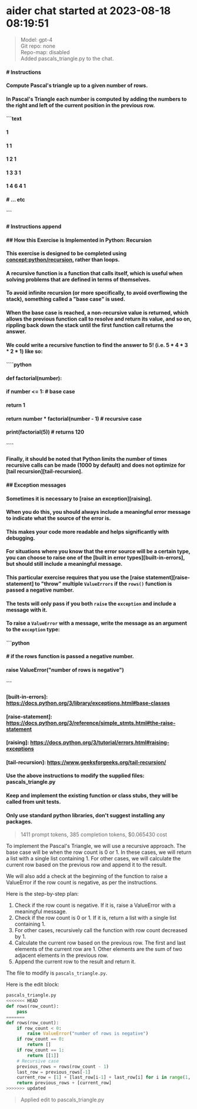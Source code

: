 
# aider chat started at 2023-08-18 08:19:51

> Model: gpt-4  
> Git repo: none  
> Repo-map: disabled  
> Added pascals_triangle.py to the chat.  

#### # Instructions  
####   
#### Compute Pascal's triangle up to a given number of rows.  
####   
#### In Pascal's Triangle each number is computed by adding the numbers to the right and left of the current position in the previous row.  
####   
#### ```text  
####     1  
####    1 1  
####   1 2 1  
####  1 3 3 1  
#### 1 4 6 4 1  
#### # ... etc  
#### ```  
#### # Instructions append  
####   
#### ## How this Exercise is Implemented in Python: Recursion  
####   
#### This exercise is designed to be completed using [concept:python/recursion](), rather than loops.  
#### A recursive function is a function that calls itself, which is useful when solving problems that are defined in terms of themselves.  
#### To avoid infinite recursion (or more specifically, to avoid overflowing the stack), something called a "base case" is used.  
#### When the base case is reached, a non-recursive value is returned, which allows the previous function call to resolve and return its value, and so on, rippling back down the stack until the first function call returns the answer.  
#### We could write a recursive function to find the answer to 5! (i.e. 5 * 4 * 3 * 2 * 1) like so:  
####   
#### ````python  
#### def factorial(number):  
####   if number <= 1:  # base case  
####     return 1  
####   
####   return number * factorial(number - 1) # recursive case  
####   
#### print(factorial(5)) # returns 120  
#### ````  
####   
#### Finally, it should be noted that Python limits the number of times recursive calls can be made (1000 by default) and does not optimize for [tail recursion][tail-recursion].  
####   
#### ## Exception messages  
####   
#### Sometimes it is necessary to [raise an exception][raising].  
#### When you do this, you should always include a **meaningful error message** to indicate what the source of the error is.  
#### This makes your code more readable and helps significantly with debugging.  
#### For situations where you know that the error source will be a certain type, you can choose to raise one of the [built in error types][built-in-errors], but should still include a meaningful message.  
####   
#### This particular exercise requires that you use the [raise statement][raise-statement] to "throw" multiple `ValueErrors` if the `rows()` function is passed a negative number.  
#### The tests will only pass if you both `raise` the `exception` and include a message with it.  
####   
#### To raise a `ValueError` with a message, write the message as an argument to the `exception` type:  
####   
#### ```python  
#### # if the rows function is passed a negative number.  
#### raise ValueError("number of rows is negative")  
#### ```  
####   
#### [built-in-errors]: https://docs.python.org/3/library/exceptions.html#base-classes  
#### [raise-statement]: https://docs.python.org/3/reference/simple_stmts.html#the-raise-statement  
#### [raising]: https://docs.python.org/3/tutorial/errors.html#raising-exceptions  
#### [tail-recursion]: https://www.geeksforgeeks.org/tail-recursion/  
####   
#### ####  
####   
#### Use the above instructions to modify the supplied files: pascals_triangle.py  
#### Keep and implement the existing function or class stubs, they will be called from unit tests.  
#### Only use standard python libraries, don't suggest installing any packages.  
> 1411 prompt tokens, 385 completion tokens, $0.065430 cost  

To implement the Pascal's Triangle, we will use a recursive approach. The base case will be when the row count is 0 or 1. In these cases, we will return a list with a single list containing 1. For other cases, we will calculate the current row based on the previous row and append it to the result.

We will also add a check at the beginning of the function to raise a ValueError if the row count is negative, as per the instructions.

Here is the step-by-step plan:

1. Check if the row count is negative. If it is, raise a ValueError with a meaningful message.
2. Check if the row count is 0 or 1. If it is, return a list with a single list containing 1.
3. For other cases, recursively call the function with row count decreased by 1.
4. Calculate the current row based on the previous row. The first and last elements of the current row are 1. Other elements are the sum of two adjacent elements in the previous row.
5. Append the current row to the result and return it.

The file to modify is `pascals_triangle.py`.

Here is the edit block:

```python
pascals_triangle.py
<<<<<<< HEAD
def rows(row_count):
    pass
=======
def rows(row_count):
    if row_count < 0:
        raise ValueError("number of rows is negative")
    if row_count == 0:
        return []
    if row_count == 1:
        return [[1]]
    # Recursive case
    previous_rows = rows(row_count - 1)
    last_row = previous_rows[-1]
    current_row = [1] + [last_row[i-1] + last_row[i] for i in range(1, len(last_row))] + [1]
    return previous_rows + [current_row]
>>>>>>> updated
```

> Applied edit to pascals_triangle.py  
